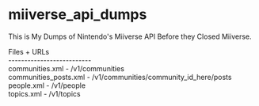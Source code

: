# miiverse_api_dumps
This is My Dumps of Nintendo's Miiverse API Before they Closed Miiverse.

Files + URLs<br>
--------------------------<br>
communities.xml - /v1/communities<br>
communities_posts.xml - /v1/communities/community_id_here/posts<br>
people.xml - /v1/people<br>
topics.xml - /v1/topics
